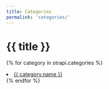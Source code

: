 ```yaml
---
title: Categories
permalink: 'categories/'
---
```

# {{ title }}

{% for category in strapi.categories %}
<li><a href="/categories/{{ category.id }}/">{{ category.name }}</a></li>
{% endfor %}
